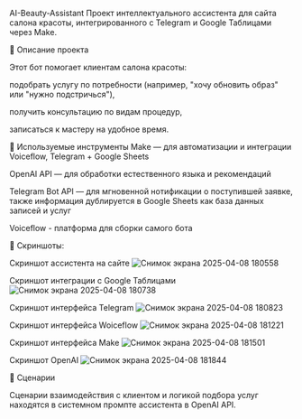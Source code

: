 AI-Beauty-Assistant
Проект интеллектуального ассистента для сайта салона красоты, интегрированного с Telegram и Google Таблицами через Make.

🧠 Описание проекта

Этот бот помогает клиентам салона красоты:

подобрать услугу по потребности (например, "хочу обновить образ" или "нужно подстричься"),

получить консультацию по видам процедур,

записаться к мастеру на удобное время.

🔧 Используемые инструменты
Make — для автоматизации и интеграции Voiceflow, Telegram + Google Sheets

OpenAI API — для обработки естественного языка и рекомендаций

Telegram Bot API — для мгновенной нотификации о поступившей заявке, также информация дублируется в Google Sheets как база данных записей и услуг

Voiceflow - платформа для сборки самого бота

📸 Скриншоты:

Скриншот ассистента на сайте ![Снимок экрана 2025-04-08 180558](https://github.com/user-attachments/assets/ccd3d23b-3e20-419c-b0ed-c13a3f861369)

Скриншот интеграции с Google Таблицами ![Снимок экрана 2025-04-08 180738](https://github.com/user-attachments/assets/ec7f27c7-d624-4e1c-be5b-e3afaff0fa31)

Скриншот интерфейса Telegram ![Снимок экрана 2025-04-08 180823](https://github.com/user-attachments/assets/0eb88ded-3205-418f-b477-7a22b83c800f)

Скриншот интерфейса Woiceflow ![Снимок экрана 2025-04-08 181221](https://github.com/user-attachments/assets/68c8bc6f-08a7-4cae-8357-28e445eaa035)

Скриншот интерфейса Make ![Снимок экрана 2025-04-08 181501](https://github.com/user-attachments/assets/e5b0662a-40b9-4ef9-ac53-5e1b1e50723c)

Скриншот OpenAI ![Снимок экрана 2025-04-08 181844](https://github.com/user-attachments/assets/423f0e4d-8512-456c-9655-d30ba376e016)


📂 Сценарии

Сценарии взаимодействия с клиентом и логикой подбора услуг находятся в системном промпте ассистента в OpenAI API.

